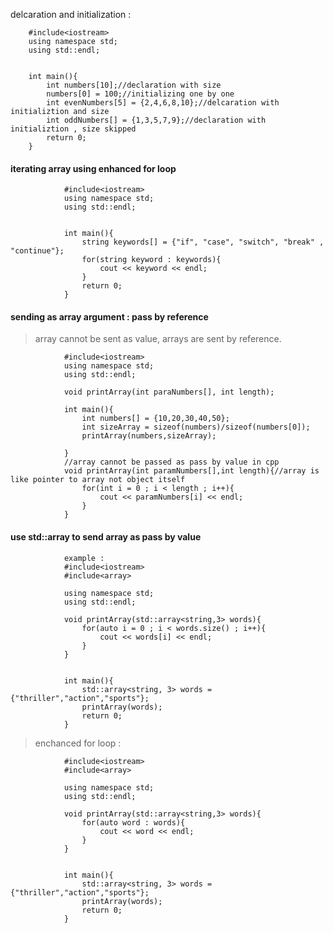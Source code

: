 delcaration and initialization : 

        #include<iostream>
        using namespace std;
        using std::endl;


        int main(){
            int numbers[10];//declaration with size
            numbers[0] = 100;//initializing one by one
            int evenNumbers[5] = {2,4,6,8,10};//delcaration with initializtion and size
            int oddNumbers[] = {1,3,5,7,9};//declaration with initializtion , size skipped
            return 0;
        }


#### iterating array using enhanced for loop

                #include<iostream>
                using namespace std;
                using std::endl;


                int main(){
                    string keywords[] = {"if", "case", "switch", "break" , "continue"};
                    for(string keyword : keywords){
                        cout << keyword << endl;
                    }
                    return 0;
                }


#### sending as array argument : pass by reference

> array cannot be sent as value, arrays are sent by reference.

                #include<iostream>
                using namespace std;
                using std::endl;

                void printArray(int paraNumbers[], int length);

                int main(){
                    int numbers[] = {10,20,30,40,50};
                    int sizeArray = sizeof(numbers)/sizeof(numbers[0]);
                    printArray(numbers,sizeArray);

                }
                //array cannot be passed as pass by value in cpp
                void printArray(int paramNumbers[],int length){//array is like pointer to array not object itself
                    for(int i = 0 ; i < length ; i++){
                        cout << paramNumbers[i] << endl;
                    }
                }


#### use std::array to send array as pass by value

                example : 
                #include<iostream>
                #include<array>

                using namespace std;
                using std::endl;

                void printArray(std::array<string,3> words){
                    for(auto i = 0 ; i < words.size() ; i++){
                        cout << words[i] << endl;
                    }
                }


                int main(){
                    std::array<string, 3> words = {"thriller","action","sports"};
                    printArray(words);
                    return 0;
                }


>  enchanced for loop : 
                
                #include<iostream>
                #include<array>

                using namespace std;
                using std::endl;

                void printArray(std::array<string,3> words){
                    for(auto word : words){
                        cout << word << endl;
                    }
                }


                int main(){
                    std::array<string, 3> words = {"thriller","action","sports"};
                    printArray(words);
                    return 0;
                }
